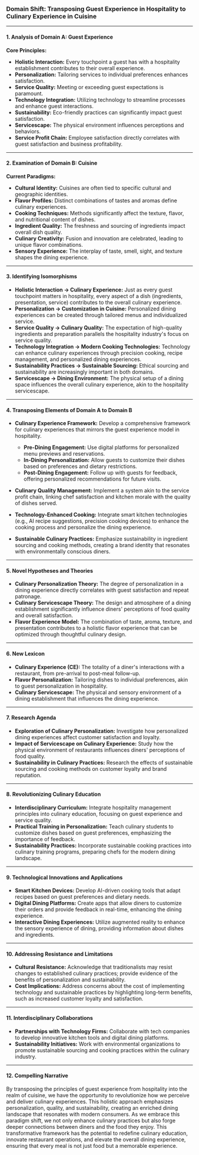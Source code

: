 ### Domain Shift: Transposing Guest Experience in Hospitality to Culinary Experience in Cuisine

---

#### 1. Analysis of Domain A: Guest Experience

**Core Principles:**
- **Holistic Interaction:** Every touchpoint a guest has with a hospitality establishment contributes to their overall experience.
- **Personalization:** Tailoring services to individual preferences enhances satisfaction.
- **Service Quality:** Meeting or exceeding guest expectations is paramount.
- **Technology Integration:** Utilizing technology to streamline processes and enhance guest interactions.
- **Sustainability:** Eco-friendly practices can significantly impact guest satisfaction.
- **Servicescape:** The physical environment influences perceptions and behaviors.
- **Service Profit Chain:** Employee satisfaction directly correlates with guest satisfaction and business profitability.

---

#### 2. Examination of Domain B: Cuisine

**Current Paradigms:**
- **Cultural Identity:** Cuisines are often tied to specific cultural and geographic identities.
- **Flavor Profiles:** Distinct combinations of tastes and aromas define culinary experiences.
- **Cooking Techniques:** Methods significantly affect the texture, flavor, and nutritional content of dishes.
- **Ingredient Quality:** The freshness and sourcing of ingredients impact overall dish quality.
- **Culinary Creativity:** Fusion and innovation are celebrated, leading to unique flavor combinations.
- **Sensory Experience:** The interplay of taste, smell, sight, and texture shapes the dining experience.

---

#### 3. Identifying Isomorphisms

- **Holistic Interaction → Culinary Experience:** Just as every guest touchpoint matters in hospitality, every aspect of a dish (ingredients, presentation, service) contributes to the overall culinary experience.
- **Personalization → Customization in Cuisine:** Personalized dining experiences can be created through tailored menus and individualized service.
- **Service Quality → Culinary Quality:** The expectation of high-quality ingredients and preparation parallels the hospitality industry's focus on service quality.
- **Technology Integration → Modern Cooking Technologies:** Technology can enhance culinary experiences through precision cooking, recipe management, and personalized dining experiences.
- **Sustainability Practices → Sustainable Sourcing:** Ethical sourcing and sustainability are increasingly important in both domains.
- **Servicescape → Dining Environment:** The physical setup of a dining space influences the overall culinary experience, akin to the hospitality servicescape.

---

#### 4. Transposing Elements of Domain A to Domain B

- **Culinary Experience Framework:** Develop a comprehensive framework for culinary experiences that mirrors the guest experience model in hospitality.
  - **Pre-Dining Engagement:** Use digital platforms for personalized menu previews and reservations.
  - **In-Dining Personalization:** Allow guests to customize their dishes based on preferences and dietary restrictions.
  - **Post-Dining Engagement:** Follow up with guests for feedback, offering personalized recommendations for future visits.
  
- **Culinary Quality Management:** Implement a system akin to the service profit chain, linking chef satisfaction and kitchen morale with the quality of dishes served.

- **Technology-Enhanced Cooking:** Integrate smart kitchen technologies (e.g., AI recipe suggestions, precision cooking devices) to enhance the cooking process and personalize the dining experience.

- **Sustainable Culinary Practices:** Emphasize sustainability in ingredient sourcing and cooking methods, creating a brand identity that resonates with environmentally conscious diners.

---

#### 5. Novel Hypotheses and Theories

- **Culinary Personalization Theory:** The degree of personalization in a dining experience directly correlates with guest satisfaction and repeat patronage.
- **Culinary Servicescape Theory:** The design and atmosphere of a dining establishment significantly influence diners' perceptions of food quality and overall satisfaction.
- **Flavor Experience Model:** The combination of taste, aroma, texture, and presentation contributes to a holistic flavor experience that can be optimized through thoughtful culinary design.

---

#### 6. New Lexicon

- **Culinary Experience (CE):** The totality of a diner's interactions with a restaurant, from pre-arrival to post-meal follow-up.
- **Flavor Personalization:** Tailoring dishes to individual preferences, akin to guest personalization in hospitality.
- **Culinary Servicescape:** The physical and sensory environment of a dining establishment that influences the dining experience.

---

#### 7. Research Agenda

- **Exploration of Culinary Personalization:** Investigate how personalized dining experiences affect customer satisfaction and loyalty.
- **Impact of Servicescape on Culinary Experience:** Study how the physical environment of restaurants influences diners' perceptions of food quality.
- **Sustainability in Culinary Practices:** Research the effects of sustainable sourcing and cooking methods on customer loyalty and brand reputation.

---

#### 8. Revolutionizing Culinary Education

- **Interdisciplinary Curriculum:** Integrate hospitality management principles into culinary education, focusing on guest experience and service quality.
- **Practical Training in Personalization:** Teach culinary students to customize dishes based on guest preferences, emphasizing the importance of feedback.
- **Sustainability Practices:** Incorporate sustainable cooking practices into culinary training programs, preparing chefs for the modern dining landscape.

---

#### 9. Technological Innovations and Applications

- **Smart Kitchen Devices:** Develop AI-driven cooking tools that adapt recipes based on guest preferences and dietary needs.
- **Digital Dining Platforms:** Create apps that allow diners to customize their orders and provide feedback in real-time, enhancing the dining experience.
- **Interactive Dining Experiences:** Utilize augmented reality to enhance the sensory experience of dining, providing information about dishes and ingredients.

---

#### 10. Addressing Resistance and Limitations

- **Cultural Resistance:** Acknowledge that traditionalists may resist changes to established culinary practices; provide evidence of the benefits of personalization and sustainability.
- **Cost Implications:** Address concerns about the cost of implementing technology and sustainable practices by highlighting long-term benefits, such as increased customer loyalty and satisfaction.

---

#### 11. Interdisciplinary Collaborations

- **Partnerships with Technology Firms:** Collaborate with tech companies to develop innovative kitchen tools and digital dining platforms.
- **Sustainability Initiatives:** Work with environmental organizations to promote sustainable sourcing and cooking practices within the culinary industry.

---

#### 12. Compelling Narrative

By transposing the principles of guest experience from hospitality into the realm of cuisine, we have the opportunity to revolutionize how we perceive and deliver culinary experiences. This holistic approach emphasizes personalization, quality, and sustainability, creating an enriched dining landscape that resonates with modern consumers. As we embrace this paradigm shift, we not only enhance culinary practices but also forge deeper connections between diners and the food they enjoy. This transformative framework has the potential to redefine culinary education, innovate restaurant operations, and elevate the overall dining experience, ensuring that every meal is not just food but a memorable experience.